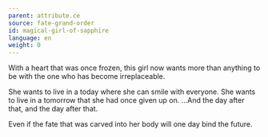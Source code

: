 ```yaml
---
parent: attribute.ce
source: fate-grand-order
id: magical-girl-of-sapphire
language: en
weight: 0
---
```


With a heart that was once frozen, this girl now wants more than anything to be with the one who has become irreplaceable.

She wants to live in a today where she can smile with everyone.
She wants to live in a tomorrow that she had once given up on.
…And the day after that, and the day after that.

Even if the fate that was carved into her body will one day bind the future.
